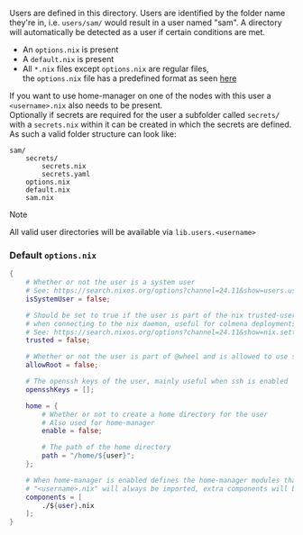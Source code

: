 
Users are defined in this directory. Users are identified by the folder name they're in, i.e. `users/sam/` would result in a user named "sam". A directory will automatically be detected as a user if certain conditions are met.

- An `options.nix` is present
- A `default.nix` is present
- All `*.nix` files except `options.nix` are regular files,  
  the `options.nix` file has a predefined format as seen [here](#default-optionsnix)

If you want to use home-manager on one of the nodes with this user a `<username>.nix` also needs to be present.  
Optionally if secrets are required for the user a subfolder called `secrets/` with a `secrets.nix` within it can be created in which the secrets are defined.  
As such a valid folder structure can look like:
```
sam/
    secrets/
        secrets.nix
        secrets.yaml
    options.nix
    default.nix
    sam.nix
```

> [!NOTE]
> All valid user directories will be available via `lib.users.<username>`

### Default `options.nix`
```nix
{
    # Whether or not the user is a system user
    # See: https://search.nixos.org/options?channel=24.11&show=users.users.%3Cname%3E.isSystemUser
    isSystemUser = false;

    # Should be set to true if the user is part of the nix trusted-users, as such having additional rights
    # when connecting to the nix daemon, useful for colmena deployments
    # See: https://search.nixos.org/options?channel=24.11&show=nix.settings.trusted-users
    trusted = false;

    # Whether or not the user is part of @wheel and is allowed to use sudo
    allowRoot = false;

    # The openssh keys of the user, mainly useful when ssh is enabled
    opensshKeys = [];

    home = {
        # Whether or not to create a home directory for the user
        # Also used for home-manager
        enable = false;

        # The path of the home directory
        path = "/home/${user}";
    };

    # When home-manager is enabled defines the home-manager modules that will be imported, ignored otherwise
    # "<username>.nix" will always be imported, extra components will be appended to that 
    components = [
        ./${user}.nix
    ];
}
```